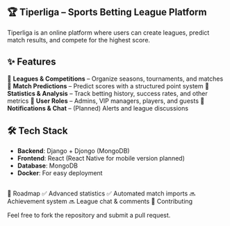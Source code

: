 ## **🏆 Tiperliga – Sports Betting League Platform**

Tiperliga is an online platform where users can create leagues, predict match results, and compete for the highest score.


## **✨ Features**
🔹 **Leagues & Competitions** – Organize seasons, tournaments, and matches
🔹 **Match Predictions** – Predict scores with a structured point system
🔹 **Statistics & Analysis** – Track betting history, success rates, and other metrics
🔹 **User Roles** – Admins, VIP managers, players, and guests
🔹 **Notifications & Chat** – (Planned) Alerts and league discussions

## **🛠️ Tech Stack**
 - **Backend**: Django + Djongo (MongoDB) 
 - **Frontend**: React (React Native for mobile version planned) 
-   **Database**: MongoDB 
 -   **Docker**: For easy deployment

## 
📌 Roadmap
✅ Advanced statistics
✅ Automated match imports
🔜 Achievement system
🔜 League chat & comments
📩 Contributing

Feel free to fork the repository and submit a pull request.
